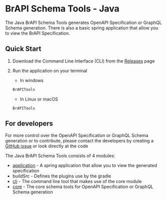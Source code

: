 # BrAPI Schema Tools - Java 

The Java BrAPI Schema Tools generates OpenAPI Specification or GraphQL Schema generation.
There is also a basic spring application that allow you to view the BrAPI Specification.

## Quick Start

1. Download the Command Line Interface (CLI) from the
   [Releases](https://github.com/plantbreeding/brapi-schema-tools/releases) page
2. Run the application on your terminal
    * In windows

    ```powershell
    BrAPITools
    ```

    * In Linux or macOS

    ```shell
    BrAPITools 
    ```

## For developers
For more control over the OpenAPI Specification or GraphQL Schema generation or to
contribute, please contact the developers by creating a
[GitHub issue](https://github.com/plantbreeding/brapi-schema-tools/issues) or look directly at the
code

The Java BrAPI Schema Tools consists of 4 modules:

* [application](application/README.md) - A spring application that allow you to view the generated specification
* buildSrc - Defines the plugins use by the gradle
* [cli](cli/README.md) - The command line tool that makes use of the core module
* [core](core/README.md) - The core schema tools for OpenAPI Specification or GraphQL Schema generation
